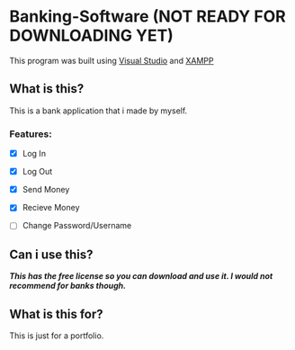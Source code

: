 # Banking-Software (NOT READY FOR DOWNLOADING YET)
This program was built using [Visual Studio](https://visualstudio.microsoft.com/) and [XAMPP](https://www.apachefriends.org/index.html)
## What is this?

  This is a bank application that i made by myself.

### Features:  
 - [x] Log In
 
 - [x] Log Out
 
 - [x] Send Money
 
 - [x] Recieve Money
 
 - [ ] Change Password/Username
 
## Can i use this?

***This has the free license so you can download and use it. I would not recommend for banks though.***

## What is this for?
  This is just for a portfolio.
